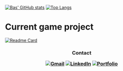 [![Bas' GitHub stats](https://github-readme-stats.vercel.app/api?username=bas-boop&show_icons=true&theme=cobalt)](https://github.com/bas-boop/github-readme-stats)
[![Top Langs](https://github-readme-stats.vercel.app/api/top-langs/?username=bas-boop&layout=donut&hide=ShaderLab,HLSL,ASP.NET,HTML,CSS)](https://github.com/bas-boop/github-readme-stats)

# Current game project
[![Readme Card](https://github-readme-stats.vercel.app/api/pin/?username=bas-boop&repo=Feature-vault&theme=dark&show_icons=true)](https://github.com/bas-boop/Feature-vault)

<h3 align="center">
  
   **Contact**

[![Gmail](https://img.shields.io/badge/Gmail-D14836?style=for-the-badge&logo=gmail&logoColor=white)](mailto:dereusbas461@gmail.com)
[![LinkedIn](https://img.shields.io/badge/linkedin-%230077B5.svg?style=for-the-badge&logo=linkedin&logoColor=white)](https://www.linkedin.com/in/bas-de-reus/)
[![Portfolio](https://img.shields.io/badge/Portfolio-%23000000.svg?style=for-the-badge&logo=firefox&logoColor=#FF7139)](https://bas-de-reus.nl)
  
</h3>
